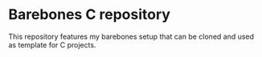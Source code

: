 # Barebones C repository
This repository features my barebones setup that can be cloned and used as
template for C projects. 
